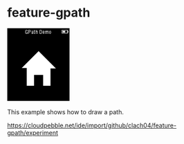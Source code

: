 # feature-gpath

![screenshot](feature-gpath-screenshot.png)

This example shows how to draw a path.

https://cloudpebble.net/ide/import/github/clach04/feature-gpath/experiment
